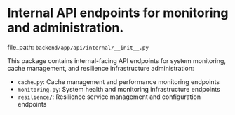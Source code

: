 # Internal API endpoints for monitoring and administration.

  file_path: `backend/app/api/internal/__init__.py`

This package contains internal-facing API endpoints for system monitoring,
cache management, and resilience infrastructure administration:

- `cache.py`: Cache management and performance monitoring endpoints
- `monitoring.py`: System health and monitoring infrastructure endpoints
- `resilience/`: Resilience service management and configuration endpoints
